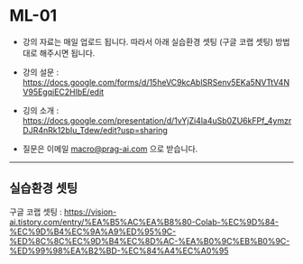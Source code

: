 # ML-01

- 강의 자료는 매일 업로드 됩니다. 따라서 아래 실습환경 셋팅 (구글 코랩 셋팅) 방법대로 해주시면 됩니다.

- 강의 설문 : https://docs.google.com/forms/d/15heVC9kcAblSRSenv5EKa5NVTtV4NV95EgqiEC2HlbE/edit

- 깅의 소개 : https://docs.google.com/presentation/d/1vYjZi4la4uSb0ZU6kFPf_4ymzrDJR4nRk12bIu_Tdew/edit?usp=sharing

- 질문은 이메일 macro@prag-ai.com 으로 받습니다.

---

## 실습환경 셋팅 

구글 코랩 셋팅 : https://vision-ai.tistory.com/entry/%EA%B5%AC%EA%B8%80-Colab-%EC%9D%84-%EC%9D%B4%EC%9A%A9%ED%95%9C-%ED%8C%8C%EC%9D%B4%EC%8D%AC-%EA%B0%9C%EB%B0%9C-%ED%99%98%EA%B2%BD-%EC%84%A4%EC%A0%95




